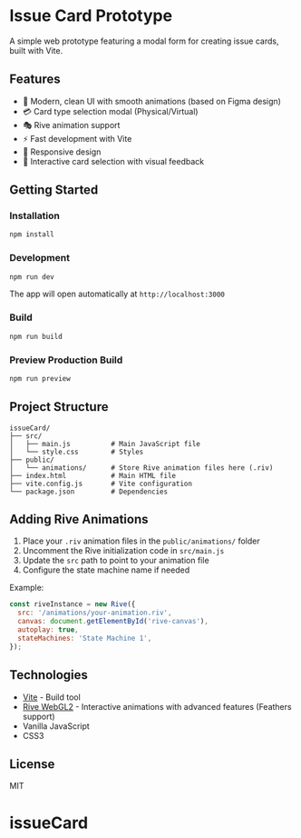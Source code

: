 # Issue Card Prototype

A simple web prototype featuring a modal form for creating issue cards, built with Vite.

## Features

- 🎨 Modern, clean UI with smooth animations (based on Figma design)
- 💳 Card type selection modal (Physical/Virtual)
- 🎭 Rive animation support
- ⚡ Fast development with Vite
- 📱 Responsive design
- 🎯 Interactive card selection with visual feedback

## Getting Started

### Installation

```bash
npm install
```

### Development

```bash
npm run dev
```

The app will open automatically at `http://localhost:3000`

### Build

```bash
npm run build
```

### Preview Production Build

```bash
npm run preview
```

## Project Structure

```
issueCard/
├── src/
│   ├── main.js          # Main JavaScript file
│   └── style.css        # Styles
├── public/
│   └── animations/      # Store Rive animation files here (.riv)
├── index.html           # Main HTML file
├── vite.config.js       # Vite configuration
└── package.json         # Dependencies
```

## Adding Rive Animations

1. Place your `.riv` animation files in the `public/animations/` folder
2. Uncomment the Rive initialization code in `src/main.js`
3. Update the `src` path to point to your animation file
4. Configure the state machine name if needed

Example:
```javascript
const riveInstance = new Rive({
  src: '/animations/your-animation.riv',
  canvas: document.getElementById('rive-canvas'),
  autoplay: true,
  stateMachines: 'State Machine 1',
});
```

## Technologies

- [Vite](https://vitejs.dev/) - Build tool
- [Rive WebGL2](https://rive.app/) - Interactive animations with advanced features (Feathers support)
- Vanilla JavaScript
- CSS3

## License

MIT

# issueCard
